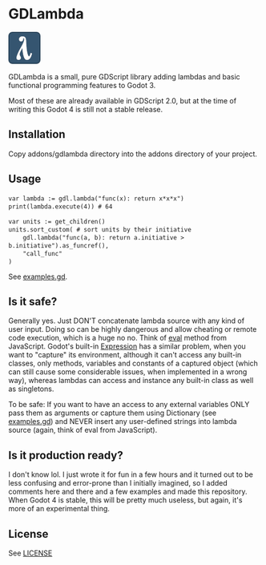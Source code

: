 # GDLambda

![icon](icon.png)

GDLambda is a small, pure GDScript library adding lambdas
and basic functional programming features to Godot 3.

Most of these are already available in GDScript 2.0, but at the time of writing this Godot 4 is still not a stable release.

## Installation

Copy addons/gdlambda directory into the addons directory of your project.

## Usage

```gdscript
var lambda := gdl.lambda("func(x): return x*x*x")
print(lambda.execute(4)) # 64
```

```gdscript
var units := get_children()
units.sort_custom( # sort units by their initiative
    gdl.lambda("func(a, b): return a.initiative > b.initiative").as_funcref(),
    "call_func"
)
```

See [examples.gd](examples.gd).

## Is it safe?

Generally yes. Just DON'T concatenate lambda source with any kind of user input.
Doing so can be highly dangerous and allow cheating or remote code execution, which is a huge no no.
Think of [eval](https://www.geeksforgeeks.org/is-javascripts-eval-evil/) method from JavaScript.
Godot's built-in [Expression](https://docs.godotengine.org/en/stable/tutorials/scripting/evaluating_expressions.html)
has a similar problem, when you want to "capture" its environment,
although it can't access any built-in classes, only methods, variables and constants of a captured object 
(which can still cause some considerable issues, when implemented in a wrong way),
whereas lambdas can access and instance any built-in class as well as singletons.

To be safe:
If you want to have an access to any external variables ONLY pass them as arguments or capture them using Dictionary
(see [examples.gd](examples.gd)) and NEVER insert any user-defined strings into lambda source
(again, think of eval from JavaScript).

## Is it production ready?

I don't know lol.
I just wrote it for fun in a few hours and it turned out to be less confusing and error-prone than I initially imagined,
so I added comments here and there and a few examples and made this repository.
When Godot 4 is stable, this will be pretty much useless, but again, it's more of an experimental thing.

## License

See [LICENSE](LICENSE)